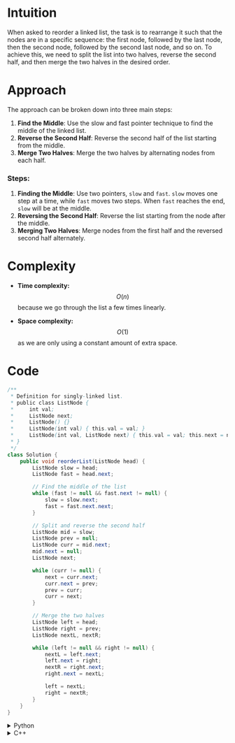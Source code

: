 # Intuition
<!-- Describe your first thoughts on how to solve this problem. -->
When asked to reorder a linked list, the task is to rearrange it such that the nodes are in a specific sequence: the first node, followed by the last node, then the second node, followed by the second last node, and so on. To achieve this, we need to split the list into two halves, reverse the second half, and then merge the two halves in the desired order.

# Approach
<!-- Describe your approach to solving the problem. -->
The approach can be broken down into three main steps:
1. **Find the Middle**: Use the slow and fast pointer technique to find the middle of the linked list.
2. **Reverse the Second Half**: Reverse the second half of the list starting from the middle.
3. **Merge Two Halves**: Merge the two halves by alternating nodes from each half.

### Steps:
1. **Finding the Middle**: Use two pointers, `slow` and `fast`. `slow` moves one step at a time, while `fast` moves two steps. When `fast` reaches the end, `slow` will be at the middle.
2. **Reversing the Second Half**: Reverse the list starting from the node after the middle.
3. **Merging Two Halves**: Merge nodes from the first half and the reversed second half alternately.

# Complexity
- **Time complexity:**  
    $$O(n)$$ because we go through the list a few times linearly.

- **Space complexity:**  
    $$O(1)$$ as we are only using a constant amount of extra space.

# Code

```java
/**
 * Definition for singly-linked list.
 * public class ListNode {
 *     int val;
 *     ListNode next;
 *     ListNode() {}
 *     ListNode(int val) { this.val = val; }
 *     ListNode(int val, ListNode next) { this.val = val; this.next = next; }
 * }
 */
class Solution {
    public void reorderList(ListNode head) {
        ListNode slow = head;
        ListNode fast = head.next;

        // Find the middle of the list
        while (fast != null && fast.next != null) {
            slow = slow.next;
            fast = fast.next.next;
        }

        // Split and reverse the second half
        ListNode mid = slow;
        ListNode prev = null;
        ListNode curr = mid.next;
        mid.next = null;
        ListNode next;

        while (curr != null) {
            next = curr.next;
            curr.next = prev;
            prev = curr;
            curr = next;
        }

        // Merge the two halves
        ListNode left = head;
        ListNode right = prev;
        ListNode nextL, nextR;

        while (left != null && right != null) {
            nextL = left.next;
            left.next = right;
            nextR = right.next;
            right.next = nextL;

            left = nextL;
            right = nextR;
        }
    }
}
```

<details>
<summary>Python</summary>

```python
# Definition for singly-linked list.
class ListNode:
    def __init__(self, val=0, next=None):
        self.val = val
        self.next = next

class Solution:
    def reorderList(self, head):
        if not head:
            return
        
        # Find the middle of the list
        slow, fast = head, head.next
        while fast and fast.next:
            slow = slow.next
            fast = fast.next.next
        
        # Split and reverse the second half
        mid = slow
        prev, curr = None, mid.next
        mid.next = None
        while curr:
            next = curr.next
            curr.next = prev
            prev = curr
            curr = next
        
        # Merge the two halves
        left, right = head, prev
        while right:
            nextL = left.next
            left.next = right
            nextR = right.next
            right.next = nextL

            left = nextL
            right = nextR
```
</details>

<details>
<summary>C++</summary>

```cpp
/**
 * Definition for singly-linked list.
 * struct ListNode {
 *     int val;
 *     ListNode *next;
 *     ListNode() : val(0), next(nullptr) {}
 *     ListNode(int val) : val(val), next(nullptr) {}
 *     ListNode(int val, ListNode *next) : val(val), next(next) {}
 * };
 */

class Solution {
public:
    void reorderList(ListNode* head) {
        if (!head) return;

        // Find the middle of the list
        ListNode* slow = head;
        ListNode* fast = head->next;
        while (fast && fast->next) {
            slow = slow->next;
            fast = fast->next->next;
        }

        // Split and reverse the second half
        ListNode* mid = slow;
        ListNode* prev = nullptr;
        ListNode* curr = mid->next;
        mid->next = nullptr;
        while (curr) {
            ListNode* next = curr->next;
            curr->next = prev;
            prev = curr;
            curr = next;
        }

        // Merge the two halves
        ListNode* left = head;
        ListNode* right = prev;
        while (right) {
            ListNode* nextL = left->next;
            left->next = right;
            ListNode* nextR = right->next;
            right->next = nextL;

            left = nextL;
            right = nextR;
        }
    }
};
```
</details>
